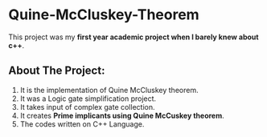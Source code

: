 # Quine-McCluskey-Theorem

This project was my **first year academic project when I barely knew about c++**. 
## About The Project:  
1. It is the implementation of Quine McCluskey theorem.
2. It was a Logic gate simplification project.
3. It takes input of complex gate collection.
4. It creates **Prime implicants using Quine McCuskey theorem**.
5. The codes written on C++ Language. 
